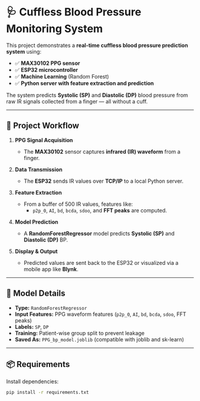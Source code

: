 # 🩺 Cuffless Blood Pressure Monitoring System

This project demonstrates a **real-time cuffless blood pressure prediction system** using:
- ✅ **MAX30102 PPG sensor**
- ✅ **ESP32 microcontroller**
- ✅ **Machine Learning** (Random Forest)
- ✅ **Python server with feature extraction and prediction**

The system predicts **Systolic (SP)** and **Diastolic (DP)** blood pressure from raw IR signals collected from a finger — all without a cuff.

---

## 🚀 Project Workflow

1. **PPG Signal Acquisition**  
   - The **MAX30102** sensor captures **infrared (IR) waveform** from a finger.

2. **Data Transmission**  
   - The **ESP32** sends IR values over **TCP/IP** to a local Python server.

3. **Feature Extraction**  
   - From a buffer of 500 IR values, features like:
     - `p2p_0`, `AI`, `bd`, `bcda`, `sdoo`, and **FFT peaks** are computed.

4. **Model Prediction**  
   - A **RandomForestRegressor** model predicts **Systolic (SP)** and **Diastolic (DP)** BP.

5. **Display & Output**  
   - Predicted values are sent back to the ESP32 or visualized via a mobile app like **Blynk**.

---

## 🧠 Model Details

- **Type:** `RandomForestRegressor`
- **Input Features:** PPG waveform features (`p2p_0`, `AI`, `bd`, `bcda`, `sdoo`, FFT peaks)
- **Labels:** `SP`, `DP`
- **Training:** Patient-wise group split to prevent leakage
- **Saved As:** `PPG_bp_model.joblib` (compatible with joblib and sk-learn)

---

## 📦 Requirements

Install dependencies:

```bash
pip install -r requirements.txt

